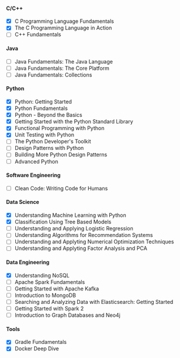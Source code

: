 #### C/C++
- [x] C Programming Language Fundamentals
- [x] The C Programming Language in Action
- [ ] C++ Fundamentals

#### Java
- [ ] Java Fundamentals: The Java Language
- [ ] Java Fundamentals: The Core Platform
- [ ] Java Fundamentals: Collections

#### Python
- [x] Python: Getting Started
- [x] Python Fundamentals
- [x] Python - Beyond the Basics
- [x] Getting Started with the Python Standard Library
- [x] Functional Programming with Python
- [x] Unit Testing with Python
- [ ] The Python Developer's Toolkit
- [ ] Design Patterns with Python
- [ ] Building More Python Design Patterns
- [ ] Advanced Python

#### Software Engineering
- [ ] Clean Code: Writing Code for Humans

#### Data Science
- [x] Understanding Machine Learning with Python
- [X] Classification Using Tree Based Models
- [ ] Understanding and Applying Logistic Regression
- [ ] Understanding Algorithms for Recommendation Systems
- [ ] Understanding and Applyting Numerical Optimization Techniques
- [ ] Understanding and Applyting Factor Analysis and PCA

#### Data Engineering
- [X] Understanding NoSQL
- [ ] Apache Spark Fundamentals
- [ ] Getting Started with Apache Kafka
- [ ] Introduction to MongoDB
- [ ] Searching and Analyzing Data with Elasticsearch: Getting Started
- [ ] Getting Started with Spark 2
- [ ] Introduction to Graph Databases and Neo4j

#### Tools
- [X] Gradle Fundamentals
- [x] Docker Deep Dive